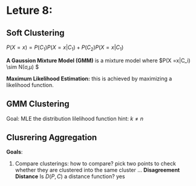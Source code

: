 
# Leture 8: 
## Soft Clustering
$P(X=x) = P(C_1)P(X=x|C_1) + P(C_2)P(X=x|C_1)$

**A Gaussion Mixture Model (GMM)** is a mixture model where $P(X =x|C_i) \sim N(σ,μ) $

**Maximum Likelihood Estimation:**  this is achieved by maximizing a likelihood function. 


## GMM Clustering
Goal: MLE the distribution lilelihood function
hint: $k \neq n$ 

## Clusrering Aggregation
**Goals**:
1. Compare clusterings: 
how to compare? pick two points to check whether they are clustered into the same cluster
...
**Disagreement Distance**
Is $D(P,C)$ a distance function? yes



